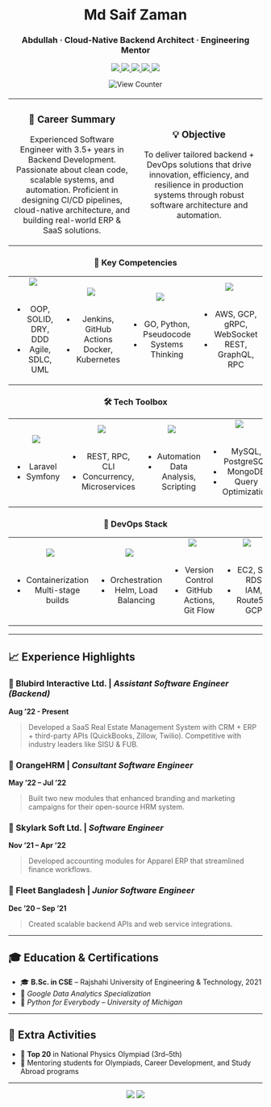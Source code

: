<!-- Modern GitHub Profile for Md. Saif Zaman -->

<!-- 👤 LinkedIn-Style GitHub Intro -->

<div align="center" style="margin-bottom: 20px;">

  <!-- Name & Title -->
  <h1 style="margin-top: 15px;">Md Saif Zaman</h1>
  <h3>
    Abdullah · Cloud-Native Backend Architect · Engineering Mentor
  </h3>
  
  <!-- Contact & Socials -->
  <p align="center">
    <a href="https://www.linkedin.com/in/thesaifzaman/">
      <img src="https://img.shields.io/badge/LinkedIn-0A66C2?style=for-the-badge&logo=linkedin&logoColor=white" />
    </a>
    <a href="https://github.com/thesaifzaman">
      <img src="https://img.shields.io/badge/GitHub-181717?style=for-the-badge&logo=github&logoColor=white" />
    </a>
    <a href="mailto:info.saifzaman@gmail.com">
      <img src="https://img.shields.io/badge/Gmail-D14836?style=for-the-badge&logo=gmail&logoColor=white" />
    </a>
    <a href="https://medium.com/@info.saifzaman">
      <img src="https://img.shields.io/badge/Medium-12100E?style=for-the-badge&logo=medium&logoColor=white" />
    </a>
    <a href="https://lazyops.hashnode.dev/">
      <img src="https://img.shields.io/badge/Hashnode-2962FF?style=for-the-badge&logo=hashnode&logoColor=white" />
    </a>
  </p>

  <!-- View Counter -->
  <img src="https://komarev.com/ghpvc/?username=thesaifzaman&label=Profile%20views&color=0e75b6&style=flat-square" alt="View Counter" />

</div>

<div align="center">

<table>
<tr>
<td align="center" width="48%">
  
### 🎯 Career Summary  

Experienced Software Engineer with 3.5+ years in Backend Development. Passionate about clean code, scalable systems, and automation. Proficient in designing CI/CD pipelines, cloud-native architecture, and building real-world ERP & SaaS solutions.

</td>
<td align="center" width="48%">

### 💡 Objective  

To deliver tailored backend + DevOps solutions that drive innovation, efficiency, and resilience in production systems through robust software architecture and automation.

</td>
</tr>
</table>

</div>

<div align="center">

<h3>🧠 Key Competencies</h3>

<table>
  <tr>
    <td>
      <div align="center">
        <img src="https://img.shields.io/badge/Software%20Engineering-blue?style=for-the-badge" /><br><br>
        <ul>
          <li>OOP, SOLID, DRY, DDD</li>
          <li>Agile, SDLC, UML</li>
        </ul>
      </div>
    </td>
    <td>
      <div align="center">
        <img src="https://img.shields.io/badge/DevOps%20&%20CI%2FCD-darkorange?style=for-the-badge" /><br><br>
        <ul>
          <li>Jenkins, GitHub Actions</li>
          <li>Docker, Kubernetes</li>
        </ul>
      </div>
    </td>
    <td>
      <div align="center">
        <img src="https://img.shields.io/badge/Problem%20Solving-green?style=for-the-badge" /><br><br>
        <ul>
          <li>GO, Python, Pseudocode</li>
          <li>Systems Thinking</li>
        </ul>
      </div>
    </td>
    <td>
      <div align="center">
        <img src="https://img.shields.io/badge/Cloud%20&%20API-purple?style=for-the-badge" /><br><br>
        <ul>
          <li>AWS, GCP, gRPC, WebSocket</li>
          <li>REST, GraphQL, RPC</li>
        </ul>
      </div>
    </td>
  </tr>
</table>

</div>

<!-- 🛠️ Tech Toolbox Section -->

<h3 align="center">🛠️ Tech Toolbox</h3>

<div align="center">
<table>
  <tr>
    <td>
      <div align="center">
        <img src="https://img.shields.io/badge/PHP-777BB4?style=for-the-badge&logo=php&logoColor=white" /><br><br>
        <ul>
          <li>Laravel</li>
          <li>Symfony</li>
        </ul>
      </div>
    </td>
    <td>
      <div align="center">
        <img src="https://img.shields.io/badge/Go-00ADD8?style=for-the-badge&logo=go&logoColor=white" /><br><br>
        <ul>
          <li>REST, RPC, CLI</li>
          <li>Concurrency, Microservices</li>
        </ul>
      </div>
    </td>
    <td>
      <div align="center">
        <img src="https://img.shields.io/badge/Python-3776AB?style=for-the-badge&logo=python&logoColor=white" /><br><br>
        <ul>
          <li>Automation</li>
          <li>Data Analysis, Scripting</li>
        </ul>
      </div>
    </td>
    <td>
      <div align="center">
        <img src="https://img.shields.io/badge/SQL-4479A1?style=for-the-badge&logo=mysql&logoColor=white" /><br><br>
        <ul>
          <li>MySQL, PostgreSQL</li>
          <li>MongoDB</li>
          <li>Query Optimization</li>
        </ul>
      </div>
    </td>
  </tr>
</table>
</div>

<!-- 🚀 DevOps Stack Section -->

<h3 align="center">🚀 DevOps Stack</h3>

<div align="center">
<table>
  <tr>
    <td>
      <div align="center">
        <img src="https://img.shields.io/badge/Docker-2496ED?style=for-the-badge&logo=docker&logoColor=white" /><br><br>
        <ul>
          <li>Containerization</li>
          <li>Multi-stage builds</li>
        </ul>
      </div>
    </td>
    <td>
      <div align="center">
        <img src="https://img.shields.io/badge/Kubernetes-326CE5?style=for-the-badge&logo=kubernetes&logoColor=white" /><br><br>
        <ul>
          <li>Orchestration</li>
          <li>Helm, Load Balancing</li>
        </ul>
      </div>
    </td>
    <td>
      <div align="center">
        <img src="https://img.shields.io/badge/Git-F05032?style=for-the-badge&logo=git&logoColor=white" /><br><br>
        <ul>
          <li>Version Control</li>
          <li>GitHub Actions, Git Flow</li>
        </ul>
      </div>
    </td>
    <td>
      <div align="center">
        <img src="https://img.shields.io/badge/AWS-232F3E?style=for-the-badge&logo=amazon-aws&logoColor=white" /><br><br>
        <ul>
          <li>EC2, S3, RDS</li>
          <li>IAM, Route53, GCP</li>
        </ul>
      </div>
    </td>
  </tr>
</table>
</div>

---

## 📈 Experience Highlights

### 🔹 Blubird Interactive Ltd. | *Assistant Software Engineer (Backend)*  

**Aug ’22 - Present**  
> Developed a SaaS Real Estate Management System with CRM + ERP + third-party APIs (QuickBooks, Zillow, Twilio). Competitive with industry leaders like SISU & FUB.


### 🔹 OrangeHRM | *Consultant Software Engineer*  

**May ’22 – Jul ’22**  
> Built two new modules that enhanced branding and marketing campaigns for their open-source HRM system.


### 🔹 Skylark Soft Ltd. | *Software Engineer*  

**Nov ’21 – Apr ’22**  
> Developed accounting modules for Apparel ERP that streamlined finance workflows.


### 🔹 Fleet Bangladesh | *Junior Software Engineer*  

**Dec ’20 – Sep ’21**  
> Created scalable backend APIs and web service integrations.

---

## 🎓 Education & Certifications

- 🎓 **B.Sc. in CSE** – Rajshahi University of Engineering & Technology, 2021  
- 📜 *Google Data Analytics Specialization*  
- 📜 *Python for Everybody – University of Michigan*

---

## 🧠 Extra Activities

- 🏅 **Top 20** in National Physics Olympiad (3rd–5th)  
- 🎯 Mentoring students for Olympiads, Career Development, and Study Abroad programs  

---

<div align="center">
  <img src="https://github-readme-stats.vercel.app/api?username=thesaifzaman&show_icons=true&theme=radical" />
  <img src="https://github-readme-stats.vercel.app/api/top-langs/?username=thesaifzaman&layout=compact&theme=radical" />
</div>
